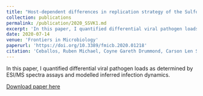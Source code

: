 ```yaml
---
title: "Host-dependent differences in replication strategy of the Sulfolobus spindle-shaped virus strain SSV9 (aka, SSVK1): infection profiles in hosts of the family Sulfolobaceae."
collection: publications
permalink: /publication/2020_SSVK1.md
excerpt: 'In this paper, I quantified differential viral pathogen loads as determined by ESI/MS spectra assays and modelled inferred infection dynamics.'
date: 2020-07-14
venue: 'Frontiers in Microbiology'
paperurl: 'https://doi.org/10.3389/fmicb.2020.01218'
citation: 'Ceballos, Ruben Michael, Coyne Gareth Drummond, Carson Len Stacy, Elizabeth Padilla-Crespo, and Kenneth Mark Stedman. "Host-dependent differences in replication strategy of the Sulfolobus spindle-shaped virus strain SSV9 (aka, SSVK1): infection profiles in hosts of the family Sulfolobaceae." Frontiers in Microbiology 11 (2020): 1218.'
---
```

In this paper, I quantified differential viral pathogen loads as determined by ESI/MS spectra assays and modelled inferred infection dynamics.

[Download paper here](https://doi.org/10.3389/fmicb.2020.01218)
